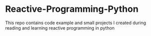 # Reactive-Programming-Python
This repo contains code example and small projects I created during reading and learning reactive programming in python 
